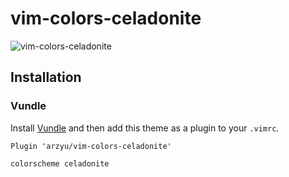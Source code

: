 # vim-colors-celadonite

![vim-colors-celadonite](https://cloud.githubusercontent.com/assets/1270145/16579298/aa3adc74-42d1-11e6-814c-838a8341984a.png)

## Installation

### Vundle

Install [Vundle](https://github.com/gmarik/vundle) and then add this theme as a plugin to your `.vimrc`.

```
Plugin 'arzyu/vim-colors-celadonite'
```

```
colorscheme celadonite
```
